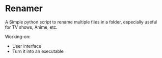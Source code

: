 # Renamer
A Simple python script to rename multiple files in a folder, especially useful for TV shows, Anime, etc. 

Working-on:
- User interface
- Turn it into an executable
